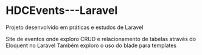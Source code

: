 # HDCEvents---Laravel
Projeto desenvolvido em práticas e estudos de Laravel

Site de eventos onde exploro CRUD e relacionamento de tabelas através do Eloquent no Laravel
Também exploro o uso do blade para templates
